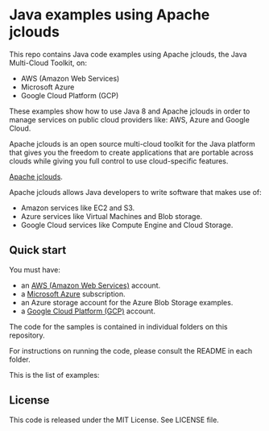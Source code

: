 # Java examples using Apache jclouds

This repo contains Java code examples using Apache jclouds, the Java Multi-Cloud Toolkit, on:

* AWS (Amazon Web Services)
* Microsoft Azure
* Google Cloud Platform (GCP)

These examples show how to use Java 8 and Apache jclouds in order to manage services on public cloud providers like: AWS, Azure and Google Cloud.

Apache jclouds is an open source multi-cloud toolkit for the Java platform that gives you the freedom to create applications that are portable across clouds while giving you full control to use cloud-specific features.

[Apache jclouds](https://jclouds.apache.org/).

Apache jclouds allows Java developers to write software that makes use of:

* Amazon services like EC2 and S3.
* Azure services like Virtual Machines and Blob storage.
* Google Cloud services like Compute Engine and Cloud Storage.

## Quick start

You must have:

* an [AWS (Amazon Web Services)](http://aws.amazon.com/) account.
* a [Microsoft Azure](https://azure.microsoft.com/) subscription.
* an Azure storage account for the Azure Blob Storage examples.
* a [Google Cloud Platform (GCP)](http://cloud.google.com/) account.

The code for the samples is contained in individual folders on this repository.

For instructions on running the code, please consult the README in each folder.

This is the list of examples:

## License

This code is released under the MIT License. See LICENSE file.